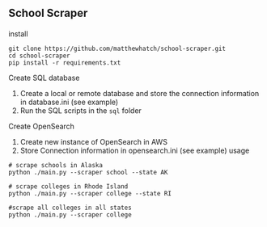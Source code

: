 ## School Scraper
#### 

install
```
git clone https://github.com/matthewhatch/school-scraper.git
cd school-scraper
pip install -r requirements.txt
```

Create SQL database
1. Create a local or remote database and store the connection information in database.ini (see example)
2. Run the SQL scripts in the `sql` folder

Create OpenSearch
1. Create new instance of OpenSearch in AWS
2. Store Connection information in opensearch.ini (see example)
usage
```
# scrape schools in Alaska
python ./main.py --scraper school --state AK

# scrape colleges in Rhode Island
python ./main.py --scraper college --state RI

#scrape all colleges in all states
python ./main.py --scraper college
```
